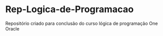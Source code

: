 # Rep-Logica-de-Programacao
Repositório criado para conclusão do curso lógica de programação One Oracle
